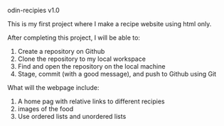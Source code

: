 odin-recipies v1.0

This is my first project where I make a recipe website using html only.

After completing this project, I will be able to:
1. Create a repository on Github
2. Clone the repository to my local workspace
3. Find and open the repository on the local machine
4. Stage, commit (with a good message), and push to Github using Git

What will the webpage include:
1. A home pag with relative links to different recipies
2. images of the food
3. Use ordered lists and unordered lists
